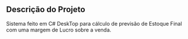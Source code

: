## Descrição do Projeto
Sistema feito em C# DeskTop para cálculo de previsão de Estoque Final com uma margem de Lucro sobre a venda.


